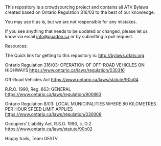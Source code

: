 This repository is a crowdsourcing project and contains all ATV Bylaws created based on Ontario Regulation 316/03 to the best of our knowledge.

You may use it as is, but we are not responsible for any mistakes.

If you see anything that needs to be updated or changed, please let us know via email info@quadon.ca or by submitting a pull request.

Resources:

The Quick link for getting to this repository is:
http://bylaws.ofatv.org

Ontario Regulation 316/03: OPERATION OF OFF-ROAD VEHICLES ON HIGHWAYS
https://www.ontario.ca/laws/regulation/030316

Off-Road Vehicles Act
https://www.ontario.ca/laws/statute/90o04

R.R.O. 1990, Reg. 863: GENERAL
https://www.ontario.ca/laws/regulation/900863

Ontario Regulation 8/03: LOCAL MUNICIPALITIES WHERE 80 KILOMETRES PER HOUR SPEED LIMIT APPLIES
https://www.ontario.ca/laws/regulation/030008

Occupiers’ Liability Act, R.S.O. 1990, c. O.2
https://www.ontario.ca/laws/statute/90o02

Happy trails,
Team OFATV
